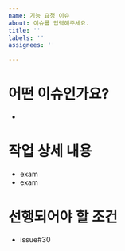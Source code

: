 ```yaml
---
name: 기능 요청 이슈
about: 이슈를 입력해주세요.
title: ''
labels: ''
assignees: ''

---
```


# 어떤 이슈인가요?

- 

# 작업 상세 내용
- exam
- exam

# 선행되어야 할 조건
- issue#30
